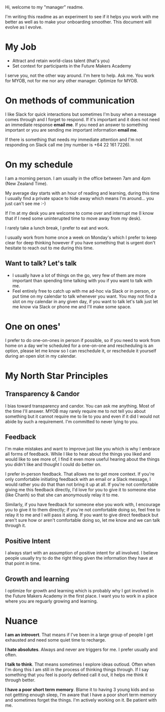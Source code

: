 Hi, welcome to my "manager" readme. 

I'm writing this readme as an experiment to see if it helps you work with me better as well as to make your onboarding smoother. This document will evolve as I evolve.

# My Job

- Attract and retain world-class talent (that's you)  
- Set context for participants in the Future Makers Academy

I serve you, not the other way around. I'm here to help. Ask me. You work for MYOB, not for me nor any other manager. Optimize for MYOB. 

# On methods of communication 

I like Slack for quick interactions but sometimes I'm busy when a message comes through and I forget to respond. If it's important and it does not need an immediate response **email me**. If you need an answer to something important or you are sending me important information **email me**. 

If there is something that needs my immediate attention and I'm not responding on Slack call me (my number is +64 22 161 7226).

# On my schedule 

I am a morning person.  I am usually in the office between 7am and 4pm (New Zealand Time). 

My average day starts with an hour of reading and learning, during this time I usually find a private space to hide away which means I'm around... you just can't see me :-)

If I'm at my desk you are welcome to come over and interrupt me (I know that if I need some uninterupted time to move away from my desk).  

I rarely take a lunch break, I prefer to eat and work.

I usually work from home once a week on Monday's which I prefer to keep clear for deep thinking however if you have something that is urgent don't hesitate to reach out to me during this time.

##  Want to talk? Let's talk

- I usually have a lot of things on the go, very few of them are more important than spending time talking with you if you want to talk with me.
- Feel entirely free to catch up with me ad-hoc via Slack or in person, or put time on my calendar to talk whenever you want. You may not find a slot on my calendar in any given day, if you want to talk let's talk just let me know via Slack or phone me and I'll make some space.  

# One on ones'

I prefer to do one-on-ones in person if possible, so if you need to work from home on a day we're scheduled for a one-on-one and rescheduling is an option, please let me know so I can reschedule it, or reschedule it yourself during an open slot in my calendar.

# My North Star Principles

## Transparency & Candor 

I bias toward transparency and candor. You can ask me anything. Most of the time I'll answer. MYOB may rarely require me to not tell you about something but it cannot require me to lie to you and even if it did I would not abide by such a requirement. I'm committed to never lying to you.

## Feedback

I'm make mistakes and want to improve just like you which is why I embrace all forms of feedback. While I like to hear about the things you liked and would like to see more of, I find it even more useful hearing about the things you didn't like and thought I could do better on.

I prefer in-person feedback. That allows me to get more context. If you're only comfortable initiating feedback with an email or a Slack message, I would rather you do that than not bring it up at all. If you're not comfortable giving me this feedback directly, I'd love for you to give it to someone else (like Chanh) so that she can anonymously relay it to me. 

Similarly, if you have feedback for someone else you work with, I encourage you to give it to them directly; if you're not comfortable doing so, feel free to relay it to me and I will pass it along. If you want to give direct feedback but aren't sure how or aren't comfortable doing so, let me know and we can talk through it.

## Positive Intent

I always start with an assumption of positive intent for all involved. I believe people usually try to do the right thing given the information they have at that point in time.

## Growth and learning

I optimize for growth and learning which is probably why I got involved in the Future Makers Academy in the first place. I want you to work in a place where you are reguarly growing and learning.

# Nuance 

**I am an introvert**. That means if I've been in a large group of people I get exhausted and need some quiet time to recharge.

**I hate absolutes**. Always and never are triggers for me. I prefer usually and often.

**I talk to think**. That means sometimes I explore ideas outloud. Often when I'm dong this I am still in the process of thinking things through. If I say something that you feel is poorly defined call it out, it helps me think it through better.

**I have a poor short term memory**. Blame it to having 3 young kids and so not gettting enough sleep, I'm aware that I have a poor short term memory and sometimes forget the things. I'm actively working on it. Be patient with me. 
